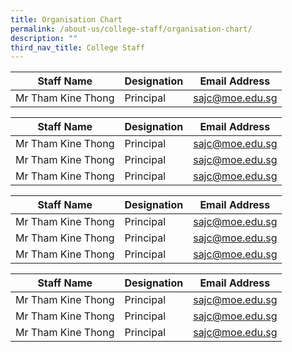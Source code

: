 ```yaml
---
title: Organisation Chart
permalink: /about-us/college-staff/organisation-chart/
description: ""
third_nav_title: College Staff
---
```

| Staff Name | Designation | Email Address |
| -------- | -------- | -------- |
|Mr Tham Kine Thong    | Principal     |sajc@moe.edu.sg|










| Staff Name | Designation | Email Address |
| -------- | -------- | -------- |
|Mr Tham Kine Thong    | Principal     |sajc@moe.edu.sg|
|Mr Tham Kine Thong    | Principal     |sajc@moe.edu.sg|
|Mr Tham Kine Thong    | Principal     |sajc@moe.edu.sg|


| Staff Name | Designation | Email Address |
| -------- | -------- | -------- |
|Mr Tham Kine Thong    | Principal     |sajc@moe.edu.sg|
|Mr Tham Kine Thong    | Principal     |sajc@moe.edu.sg|
|Mr Tham Kine Thong    | Principal     |sajc@moe.edu.sg|


| Staff Name | Designation | Email Address |
| -------- | -------- | -------- |
|Mr Tham Kine Thong    | Principal     |sajc@moe.edu.sg|
|Mr Tham Kine Thong    | Principal     |sajc@moe.edu.sg|
|Mr Tham Kine Thong    | Principal     |sajc@moe.edu.sg|